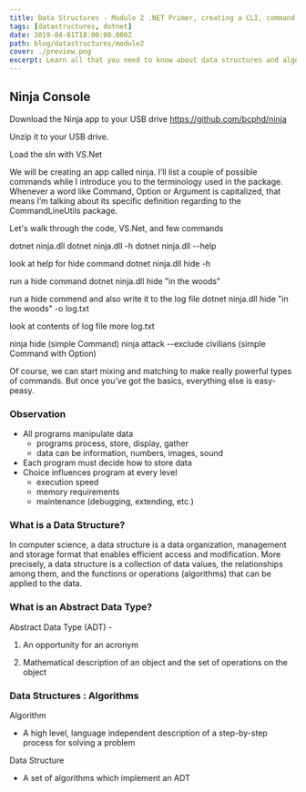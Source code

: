 ```yaml
---
title: Data Structures - Module 2 .NET Primer, creating a CLI, command arguments, and files
tags: [datastructures, dotnet]
date: 2019-04-01T18:00:00.000Z
path: blog/datastructures/module2
cover: ./preview.png
excerpt: Learn all that you need to know about data structures and algorithms.
---
```


## Ninja Console

Download the Ninja app to your USB drive
https://github.com/bcphd/ninja

Unzip it to your USB drive.

Load the sln with VS.Net

We will be creating an app called ninja. I’ll list a couple of possible commands while I introduce you to the terminology used in the package. Whenever a word like Command, Option or Argument is capitalized, that means I’m talking about its specific definition regarding to the CommandLineUtils package.

Let's walk through the code, VS.Net, and few commands

dotnet ninja.dll
dotnet ninja.dll -h
dotnet ninja.dll --help

look at help for hide command
dotnet ninja.dll hide -h

run a hide command
dotnet ninja.dll hide "in the woods"

run a hide commend and also write it to the log file
dotnet ninja.dll hide "in the woods" -o log.txt

look at contents of log file
more log.txt

ninja hide (simple Command)
ninja attack --exclude civilians (simple Command with Option)

Of course, we can start mixing and matching to make really powerful types of commands. But once you’ve got the basics, everything else is easy-peasy.



### Observation

- All programs manipulate data
  - programs process, store, display, gather
  - data can be information, numbers, images, sound
- Each program must decide how to store data
- Choice influences program at every level
  - execution speed
  - memory requirements
  - maintenance (debugging, extending, etc.)

### What is a Data Structure?
In computer science, a data structure is a data organization, management and storage format that enables efficient access and modification. More precisely, a data structure is a collection of data values, the relationships among them, and the functions or operations (algorithms) that can be applied to the data. 

### What is an Abstract Data Type?
Abstract Data Type (ADT) -

1. An opportunity for an acronym

2. Mathematical description of an object and the set of operations on the object

### Data Structures : Algorithms

Algorithm
- A high level, language independent description of a step-by-step process for solving a problem

Data Structure
- A set of algorithms which implement an ADT





